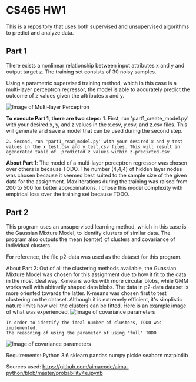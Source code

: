 # CS465 HW1

This is a repository that uses both supervised and unsupervised algorithms to predict and analyze data.

## Part 1

There exists a nonlinear relationship between input attributes x and y and output target z. The training set consists of 30 noisy samples.

Using a parametric supervised training method, which in this case is a multi-layer perceptron regressor, the model is able to accurately predict
the outcome of z values given the attributes x and y.

![Image of Multi-layer Perceptron](https://miro.medium.com/max/3446/1*-IPQlOd46dlsutIbUq1Zcw.png)

**To execute Part 1, there are **two** steps:**
    1. First, run 'part1_create_model.py' with your desired x, y, and z values in the x.csv, y.csv, and z.csv files. This will generate and save a model that can be used during the second step.

    2. Second, run 'part1_read_model.py' with your desired x and y test values in the x_test.csv and y_test.csv files. This will result in agenerated table of  predicted z values within z-predicted.csv

**About Part 1**:
    The model of a multi-layer perceptron regressor was chosen over others is because TODO. The number (4,4,4) of hidden layer nodes was chosen because it seemed best suited to the sample size of the given data for the assignment. Max iterations during the training was raised from 200 to 500 for better approximations. I chose this model complexity with empirical loss over the training set because TODO.


## Part 2

This program uses an unsupervised learning method, which in this case is the Gaussian Mixture Model, to identify clusters of similar data. The program also outputs the mean (center) of clusters and covariance of individual clusters.

For reference, the file p2-data was used as the dataset for this program.

About Part 2:
    Out of all the clustering methods available, the Guassian Mixture Model was chosen for this assignment due to how it fit to the data in the most ideal way. K-means works with more circular blobs, while GMM works well with abitrarily shaped data blobs. The data in p2-data dataset is more oriented towards the latter. K-means was chosen first to test clustering on the dataset. Although it is extremely efficient, it's simplistic nature limits how well the clusters can be fitted. Here is an example image of what was experienced.
![Image of covariance parameters](https://qph.fs.quoracdn.net/main-qimg-17cc6dcd28056b547ba49486749696df)

    In order to identify the ideal number of clusters, TODO was implemented.
    The reasoning of using the parameter of using 'full' TODO
![Image of covariance parameters](https://scikit-learn.org/stable/_images/sphx_glr_plot_gmm_covariances_0011.png)





Requirements:
    Python 3.6
    sklearn
    pandas
    numpy
    pickle
    seaborn
    matplotlib
    
    
Sources used:
    https://github.com/aimacode/aima-python/blob/master/probability4e.ipynb
    
